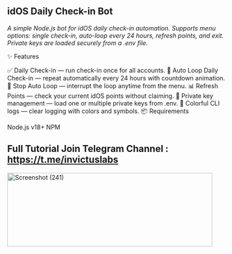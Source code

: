 ## idOS Daily Check-in Bot

*A simple Node.js bot for idOS daily check-in automation.
Supports menu options: single check-in, auto-loop every 24 hours, refresh points, and exit.
Private keys are loaded securely from a .env file.*

✨ Features

✅ Daily Check-in — run check-in once for all accounts.
🔄 Auto Loop Daily Check-in — repeat automatically every 24 hours with countdown animation.
🛑 Stop Auto Loop — interrupt the loop anytime from the menu.
📊 Refresh Points — check your current idOS points without claiming.
🔐 Private key management — load one or multiple private keys from .env.
🎨 Colorful CLI logs — clear logging with colors and symbols.
📦 Requirements

Node.js v18+
NPM

## Full Tutorial Join Telegram Channel : https://t.me/invictuslabs
<img width="472" height="170" alt="Screenshot (241)" src="https://github.com/user-attachments/assets/b3a0ad52-1dcb-475c-8040-23cf1bb22822" />

